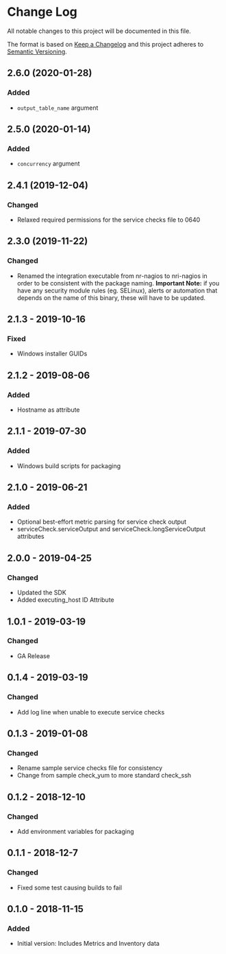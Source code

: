 # Change Log

All notable changes to this project will be documented in this file.

The format is based on [Keep a Changelog](http://keepachangelog.com/)
and this project adheres to [Semantic Versioning](http://semver.org/).

## 2.6.0 (2020-01-28)
### Added
- `output_table_name` argument

## 2.5.0 (2020-01-14)
### Added
- `concurrency` argument

## 2.4.1 (2019-12-04)
### Changed
- Relaxed required permissions for the service checks file to 0640

## 2.3.0 (2019-11-22)
### Changed
- Renamed the integration executable from nr-nagios to nri-nagios in order to be consistent with the package naming. **Important Note:** if you have any security module rules (eg. SELinux), alerts or automation that depends on the name of this binary, these will have to be updated.

## 2.1.3 - 2019-10-16
### Fixed
- Windows installer GUIDs

## 2.1.2 - 2019-08-06
### Added
- Hostname as attribute

## 2.1.1 - 2019-07-30
### Added
- Windows build scripts for packaging

## 2.1.0 - 2019-06-21
### Added
- Optional best-effort metric parsing for service check output
- serviceCheck.serviceOutput and serviceCheck.longServiceOutput attributes

## 2.0.0 - 2019-04-25
### Changed
- Updated the SDK
- Added executing_host ID Attribute

## 1.0.1 - 2019-03-19
### Changed
- GA Release

## 0.1.4 - 2019-03-19
### Changed
- Add log line when unable to execute service checks

## 0.1.3 - 2019-01-08
### Changed
- Rename sample service checks file for consistency
- Change from sample check_yum to more standard check_ssh

## 0.1.2 - 2018-12-10
### Changed
- Add environment variables for packaging

## 0.1.1 - 2018-12-7
### Changed
- Fixed some test causing builds to fail

## 0.1.0 - 2018-11-15
### Added
- Initial version: Includes Metrics and Inventory data
